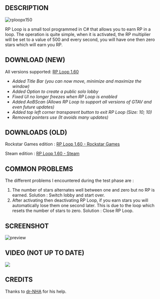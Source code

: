 ## DESCRIPTION
![rploopx150](https://user-images.githubusercontent.com/105000222/173240289-8c232a22-b0e9-467e-a1c5-07154414e819.png)

RP Loop is a small tool programmed in C# that allows you to earn RP in a loop. The operation is quite simple, when it is activated, the RP multiplier will be set to a value of 500 and every second, you will have one then zero stars which will earn you RP.

## DOWNLOAD (NEW)
All versions supported: [RP Loop 1.60](https://github.com/tiptoppp/RP-Loop/releases/download/1.60A2/RP.Loop.zip)

 - *Added Title Bar (you can now move, minimize and maximize the window)*
 - *Added Option to create a public solo lobby*
 - *Fixed UI no longer freezes when RP Loop is enabled*
 - *Added AoBScan (Allows RP Loop to support all versions of GTAV and
   even future updates)*
 - *Added top left corner transparent button to exit RP Loop (Size: 10;
   10)*
 - *Removed pointers use (It avoids many updates)*
 
## DOWNLOADS (OLD)
Rockstar Games edition : [RP Loop 1.60 - Rockstar Games](https://github.com/tiptoppp/RP-Loop/releases/tag/1.60R)

Steam edition : [RP Loop 1.60 - Steam](https://github.com/tiptoppp/RP-Loop/releases/tag/1.60S)

## COMMON PROBLEMS
The different problems I encountered during the test phase are :

 1. The number of stars alternates well between one and zero but no RP is earned. Solution : Switch lobby and start over.
 2. After activating then deactivating RP Loop, if you earn stars you will automatically lose them one second later. This is due to the loop which resets the number of stars to zero. Solution : Close RP Loop.

## SCREENSHOT
![preview](https://user-images.githubusercontent.com/105000222/177001020-8b92661c-0a38-4add-9a99-55fbdca2761f.png)

 ## VIDEO (NOT UP TO DATE)
[![](https://i.ytimg.com/vi_webp/bg1k_lEbkhA/maxresdefault.webp)](https://www.youtube.com/watch?v=bg1k_lEbkhA)

## CREDITS
Thanks to [dr-NHA](https://github.com/dr-NHA) for his help.
